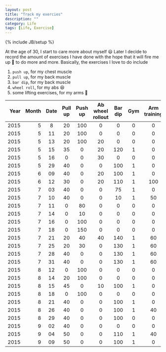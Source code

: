 ```yaml
---
layout: post
title: "Track my exercies"
description: ""
category: Life
tags: [Life, Exercise]
---
```

{% include JB/setup %}

<script type="text/javascript"
 src="http://cdn.mathjax.org/mathjax/latest/MathJax.js?config=TeX-AMS-MML_HTMLorMML">
</script>


At the age of 30, I start to care more about myself :smiley: Later I decide to record the amount of exercises I have done with the hope that it will fire me up :gun: to do more and more. Basically, the exercises I love to do include

1. `push up`, for my chest muscle
1. `pull up`, for my back muscle
1. `bar dip`, for my back muscle
1. `wheel roll`, for my abs :laughing:
1. some lifting exercises, for my arms :muscle:

| Year | Month | Date | Pull up | Push up | Ab wheel rollout | Bar dip | Gym | Arm training| 
|--:|---:|:---:|:----:|:----:|:----:|:----:|:----:|:----:|
|2015|5|8 |20|100|0 |0  |0|0|
|2015|5|11|20|100|0 |0  |0|0|
|2015|5|13|20|100|20|0  |0|0|
|2015|5|15|35|0  |20|120|1|0|
|2015|5|16|0 |0  |30|0  |0|0|
|2015|5|29|40|0  |0 |100|1|0|
|2015|6|09|40|0  |20|100|1|0|
|2015|6|12|30|0  |20|110|1|100|
|2015|7|03|40|0  |0 |75 |1|0|
|2015|7|10|40|0  |0 |10 |1|50|
|2015|7|11|0|80  |0 |0 |0|0|
|2015|7|14|0|10  |0 |0 |0|0|
|2015|7|16|0|100 |0 |0 |0|0|
|2015|7|18|0|150 |0 |0 |0|0|
|2015|7|21|20|40 |40 |140 |1|60|
|2015|7|25|20|30 |0 |130 |1|60|
|2015|7|28|40|0 |0 |130 |1|60|
|2015|7|31|40|0 |0 |130 |1|60|
|2015|8|12|0|100  |0  |0   |0|0 |
|2015|8|14|20|100 |0  |0   |0|0 |
|2015|8|15|45|0   |10 |100 |1|0 |
|2015|8|18|0 |100 |0  |0   |0|0 |
|2015|8|21|40|0   |0  |100 |1|0 |
|2015|8|26|40|0   |0  |100 |1|40|
|2015|8|29|40|0   |0  |100 |0|0 |
|2015|9|02|40|0   |0  |0   |0|0 |
|2015|9|04|50|0   |0  |110 |1|40|
|2015|9|09|50|0   |0  |100 |1|0 |






